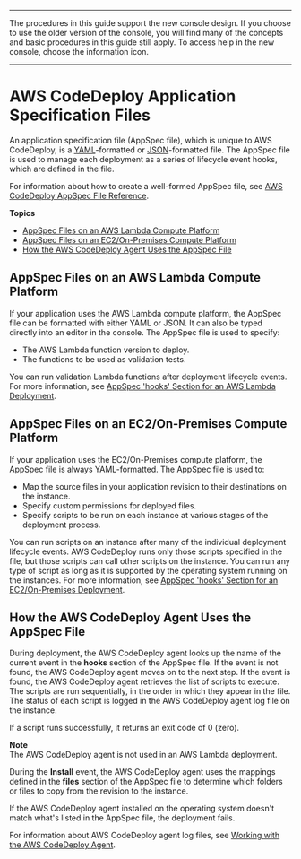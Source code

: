 --------

 The procedures in this guide support the new console design\. If you choose to use the older version of the console, you will find many of the concepts and basic procedures in this guide still apply\. To access help in the new console, choose the information icon\. 

--------

# AWS CodeDeploy Application Specification Files<a name="application-specification-files"></a>

An application specification file \(AppSpec file\), which is unique to AWS CodeDeploy, is a [YAML](http://www.yaml.org)\-formatted or [JSON](http://www.json.org)\-formatted file\. The AppSpec file is used to manage each deployment as a series of lifecycle event hooks, which are defined in the file\.

For information about how to create a well\-formed AppSpec file, see [AWS CodeDeploy AppSpec File Reference](reference-appspec-file.md)\.

**Topics**
+ [AppSpec Files on an AWS Lambda Compute Platform](#appspec-files-on-lambda-compute-platform)
+ [AppSpec Files on an EC2/On\-Premises Compute Platform](#appspec-files-on-server-compute-platform)
+ [How the AWS CodeDeploy Agent Uses the AppSpec File](#application-specification-files-agent-usage)

## AppSpec Files on an AWS Lambda Compute Platform<a name="appspec-files-on-lambda-compute-platform"></a>

If your application uses the AWS Lambda compute platform, the AppSpec file can be formatted with either YAML or JSON\. It can also be typed directly into an editor in the console\. The AppSpec file is used to specify:
+ The AWS Lambda function version to deploy\.
+ The functions to be used as validation tests\.

You can run validation Lambda functions after deployment lifecycle events\. For more information, see [AppSpec 'hooks' Section for an AWS Lambda Deployment](reference-appspec-file-structure-hooks.md#appspec-hooks-lambda)\.

## AppSpec Files on an EC2/On\-Premises Compute Platform<a name="appspec-files-on-server-compute-platform"></a>

If your application uses the EC2/On\-Premises compute platform, the AppSpec file is always YAML\-formatted\. The AppSpec file is used to:
+ Map the source files in your application revision to their destinations on the instance\.
+ Specify custom permissions for deployed files\.
+ Specify scripts to be run on each instance at various stages of the deployment process\.

You can run scripts on an instance after many of the individual deployment lifecycle events\. AWS CodeDeploy runs only those scripts specified in the file, but those scripts can call other scripts on the instance\. You can run any type of script as long as it is supported by the operating system running on the instances\. For more information, see [AppSpec 'hooks' Section for an EC2/On\-Premises Deployment](reference-appspec-file-structure-hooks.md#appspec-hooks-server)\. 

## How the AWS CodeDeploy Agent Uses the AppSpec File<a name="application-specification-files-agent-usage"></a>

During deployment, the AWS CodeDeploy agent looks up the name of the current event in the **hooks** section of the AppSpec file\. If the event is not found, the AWS CodeDeploy agent moves on to the next step\. If the event is found, the AWS CodeDeploy agent retrieves the list of scripts to execute\. The scripts are run sequentially, in the order in which they appear in the file\. The status of each script is logged in the AWS CodeDeploy agent log file on the instance\. 

If a script runs successfully, it returns an exit code of 0 \(zero\)\.

**Note**  
 The AWS CodeDeploy agent is not used in an AWS Lambda deployment\. 

During the **Install** event, the AWS CodeDeploy agent uses the mappings defined in the **files** section of the AppSpec file to determine which folders or files to copy from the revision to the instance\.

If the AWS CodeDeploy agent installed on the operating system doesn't match what's listed in the AppSpec file, the deployment fails\.

For information about AWS CodeDeploy agent log files, see [Working with the AWS CodeDeploy Agent](codedeploy-agent.md)\.
